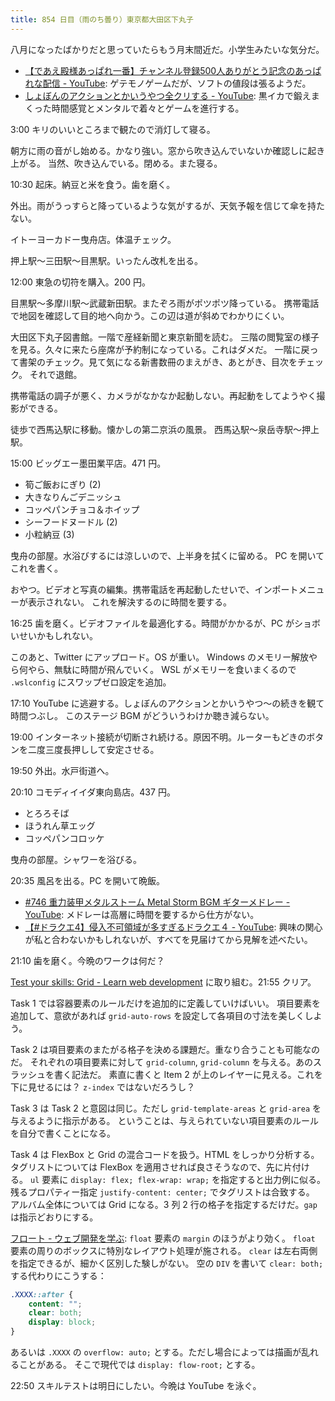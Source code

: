 ```yaml
---
title: 854 日目（雨のち曇り）東京都大田区下丸子
---
```


八月になったばかりだと思っていたらもう月末間近だ。小学生みたいな気分だ。

* [【であえ殿様あっぱれ一番】チャンネル登録500人ありがとう記念のあっぱれな配信 - YouTube](https://www.youtube.com/watch?v=IBmppZMyajM):
  ゲテモノゲームだが、ソフトの値段は張るようだ。
* [しょぼんのアクションとかいうやつ全クリする - YouTube](https://www.youtube.com/watch?v=11Le0TD1CQk):
  黒イカで鍛えまくった時間感覚とメンタルで着々とゲームを進行する。

3:00 キリのいいところまで観たので消灯して寝る。

朝方に雨の音がし始める。かなり強い。窓から吹き込んでいないか確認しに起き上がる。
当然、吹き込んでいる。閉める。また寝る。

10:30 起床。納豆と米を食う。歯を磨く。

外出。雨がうっすらと降っているような気がするが、天気予報を信じて傘を持たない。

イトーヨーカドー曳舟店。体温チェック。

押上駅～三田駅～目黒駅。いったん改札を出る。

12:00 東急の切符を購入。200 円。

目黒駅～多摩川駅～武蔵新田駅。またぞろ雨がポツポツ降っている。
携帯電話で地図を確認して目的地へ向かう。この辺は道が斜めでわかりにくい。

大田区下丸子図書館。一階で産経新聞と東京新聞を読む。
三階の閲覧室の様子を見る。久々に来たら座席が予約制になっている。これはダメだ。
一階に戻って書架のチェック。見て気になる新書数冊のまえがき、あとがき、目次をチェック。
それで退館。

携帯電話の調子が悪く、カメラがなかなか起動しない。再起動をしてようやく撮影ができる。

徒歩で西馬込駅に移動。懐かしの第二京浜の風景。
西馬込駅～泉岳寺駅～押上駅。

15:00 ビッグエー墨田業平店。471 円。

* 筍ご飯おにぎり (2)
* 大きなりんごデニッシュ
* コッペパンチョコ＆ホイップ
* シーフードヌードル (2)
* 小粒納豆 (3)

曳舟の部屋。水浴びするには涼しいので、上半身を拭くに留める。
PC を開いてこれを書く。

おやつ。ビデオと写真の編集。携帯電話を再起動したせいで、インポートメニューが表示されない。
これを解決するのに時間を要する。

16:25 歯を磨く。ビデオファイルを最適化する。時間がかかるが、PC がショボいせいかもしれない。

このあと、Twitter にアップロード。OS が重い。
Windows のメモリー解放やら何やら、無駄に時間が飛んでいく。
WSL がメモリーを食いまくるので `.wslconfig` にスワップゼロ設定を追加。

17:10 YouTube に逃避する。しょぼんのアクションとかいうやつ～の続きを観て時間つぶし。
このステージ BGM がどういうわけか聴き減らない。

19:00 インターネット接続が切断され続ける。原因不明。ルーターもどきのボタンを二度三度長押しして安定させる。

19:50 外出。水戸街道へ。

20:10 コモディイイダ東向島店。437 円。

* とろろそば
* ほうれん草エッグ
* コッペパンコロッケ

曳舟の部屋。シャワーを浴びる。

20:35 風呂を出る。PC を開いて晩飯。

* [&#x23;746 重力装甲メタルストーム Metal Storm BGM ギターメドレー - YouTube](https://www.youtube.com/watch?v=D8znOwfAW-M):
  メドレーは高層に時間を要するから仕方がない。
* [【&#x23;ドラクエ4】侵入不可領域が多すぎるドラクエ４ - YouTube](https://www.youtube.com/watch?v=9r5vnQda0Iw):
  興味の関心が私と合わないかもしれないが、すべてを見届けてから見解を述べたい。

21:10 歯を磨く。今晩のワークは何だ？

[Test your skills: Grid - Learn web development](https://developer.mozilla.org/en-US/docs/Learn/CSS/CSS_layout/Grid_skills)
に取り組む。21:55 クリア。

Task 1 では容器要素のルールだけを追加的に定義していけばいい。
項目要素を追加して、意欲があれば `grid-auto-rows` を設定して各項目の寸法を美しくしよう。

Task 2 は項目要素のまたがる格子を決める課題だ。重なり合うことも可能なのだ。
それぞれの項目要素に対して `grid-column`, `grid-column` を与える。あのスラッシュを書く記法だ。
素直に書くと Item 2 が上のレイヤーに見える。これを下に見せるには？
`z-index` ではないだろうし？

Task 3 は Task 2 と意図は同じ。ただし `grid-template-areas` と `grid-area` を与えるように指示がある。
ということは、与えられていない項目要素のルールを自分で書くことになる。

Task 4 は FlexBox と Grid の混合コードを扱う。HTML をしっかり分析する。
タグリストについては FlexBox を適用させれば良さそうなので、先に片付ける。
`ul` 要素に `display: flex; flex-wrap: wrap;` を指定すると出力例に似る。
残るプロパティー指定 `justify-content: center;` でタグリストは合致する。
アルバム全体については Grid になる。3 列 2 行の格子を指定するだけだ。`gap` は指示どおりにする。

[フロート - ウェブ開発を学ぶ](https://developer.mozilla.org/ja/docs/Learn/CSS/CSS_layout/Floats):
`float` 要素の `margin` のほうがより効く。
`float` 要素の周りのボックスに特別なレイアウト処理が施される。
`clear` は左右両側を指定できるが、細かく区別した験しがない。
空の `DIV` を書いて `clear: both;` する代わりにこうする：

```css
.XXXX::after {
    content: "";
    clear: both;
    display: block;
}
```

あるいは `.XXXX` の `overflow: auto;` とする。ただし場合によっては描画が乱れることがある。
そこで現代では `display: flow-root;` とする。

22:50 スキルテストは明日にしたい。今晩は YouTube を泳ぐ。
